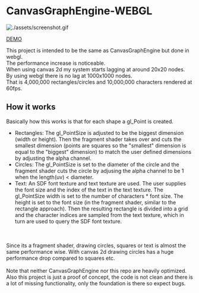 # CanvasGraphEngine-WEBGL
![](./assets/screenshot.gif "./assets/screenshot.gif")

[DEMO](https://aifanatic.github.io/canvasgraphengine-webgl/dist/index.html)

This project is intended to be the same as CanvasGraphEngine but done in webgl.
<br />
The performance increase is noticeable.
<br />
When using canvas 2d my system starts lagging at around 20x20 nodes.
<br />
By using webgl there is no lag at 1000x1000 nodes.
<br />
That is 4,000,000 rectangles/circles and 10,000,000 characters rendered at 60fps.
<br />
## How it works
Basically how this works is that for each shape a gl_Point is created.
<br />
* Rectangles: The gl_PointSize is adjusted to be the biggest dimension (width or height). Then the fragment shader takes over and cuts the smallest dimension (points are squares so the "smallest" dimension is equal to the "biggest" dimension) to match the user defined dimensions by adjusting the alpha channel.
* Circles: The gl_PointSize is set to the diameter of the circle and the fragment shader cuts the circle by adjusing the alpha channel to be 1 when the length(uv) < diameter.
* Text: An SDF font texture and text texture are used. The user supplies the font size and the index of the text in the text texture. The gl_PointSize width is set to the number of characters * font size. The height is set to the font size (in the fragment shader, similar to the rectangle approach). Then the resulting rectangle is divided into a grid and the character indices are sampled from the text texture, which in turn are used to query the SDF font texture.
<br />
<br />
Since its a fragment shader, drawing circles, squares or text is almost the same performance wise. With canvas 2d drawing circles has a huge performance drop compared to squares etc.
<br />
<br />
Note that neither CanvasGraphEngine nor this repo are heavily optimized.
Also this project is just a proof of concept, the code is not clean and there is a lot of missing functionality, only the foundation is there so expect bugs.
